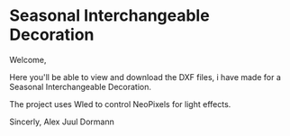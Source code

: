 # Seasonal Interchangeable Decoration

Welcome,

Here you'll be able to view and download the DXF files, i have made for a Seasonal Interchangeable Decoration.

The project uses Wled to control NeoPixels for light effects.

Sincerly,
Alex Juul Dormann